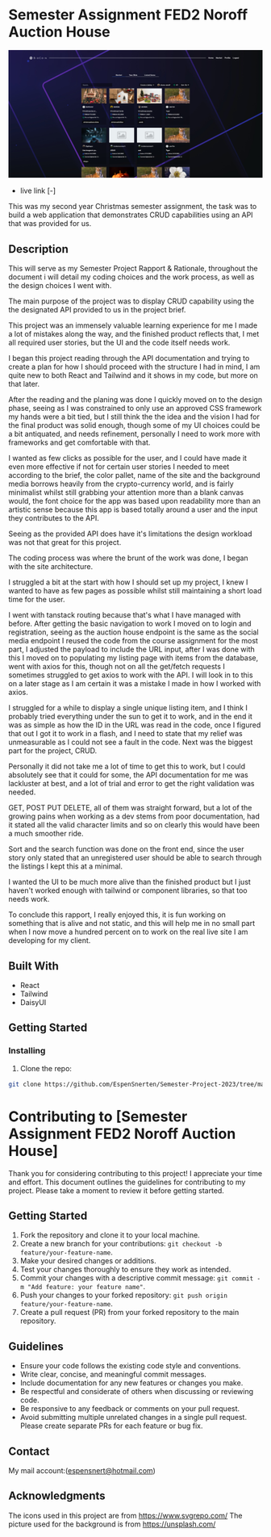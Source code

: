 # Semester Assignment FED2 Noroff Auction House

![image](/public/BidCoin.png)

- live link [-]

This was my second year Christmas semester assignment, the task was to build a web application that demonstrates CRUD capabilities using an API that was provided for us.

## Description

This will serve as my Semester Project Rapport & Rationale, throughout the document i will detail my coding choices and the work process, as well as the design choices I went with.

The main purpose of the project was to display CRUD capability using the the designated API provided to us in the project brief.

This project was an immensely valuable learning experience for me I made a lot of mistakes along the way, and the finished product reflects that, I met all required user stories, but the UI and the code itself needs work.

I began this project reading through the API documentation and trying to create a plan for how I should proceed with the structure I had in mind, I am quite new to both React and Tailwind and it shows in my code, but more on that later.

After the reading and the planing was done I quickly moved on to the design phase, seeing as I was constrained to only use an approved CSS framework my hands were a bit tied, but I still think the the idea and the vision I had for the final product was solid enough, though some of my UI choices could be a bit antiquated, and needs refinement, personally I need to work more with frameworks and get comfortable with that.

I wanted as few clicks as possible for the user, and I could have made it even more effective if not for certain user stories I needed to meet according to the brief, the color pallet, name of the site and the background media borrows heavily from the crypto-currency world, and is fairly minimalist whilst still grabbing your attention more than a blank canvas would, the font choice for the app was based upon readability more than an artistic sense because this app is based totally around a user and the input they contributes to the API.

Seeing as the provided API does have it's limitations the design workload was not that great for this project.

The coding process was where the brunt of the work was done, I began with the site architecture.

I struggled a bit at the start with how I should set up my project, I knew I wanted to have as few pages as possible whilst still maintaining a short load time for the user.

I went with tanstack routing because that's what I have managed with before.
After getting the basic navigation to work I moved on to login and registration, seeing as the auction house endpoint is the same as the social media endpoint I reused the code from the course assignment for the most part, I adjusted the payload to include the URL input, after I was done with this I moved on to populating my listing page with items from the database, went with axios for this, though not on all the get/fetch requests I sometimes struggled to get axios to work with the API. I will look in to this on a later stage as I am certain it was a mistake I made in how I worked with axios.

I struggled for a while to display a single unique listing item, and I think I probably tried everything under the sun to get it to work, and in the end it was as simple as how the ID in the URL was read in the code, once I figured that out I got it to work in a flash, and I need to state that my relief was unmeasurable as I could not see a fault in the code.
Next was the biggest part for the project, CRUD.

Personally it did not take me a lot of time to get this to work, but I could absolutely see that it could for some, the API documentation for me was lackluster at best, and a lot of trial and error to get the right validation was needed.

GET, POST PUT DELETE, all of them was straight forward, but a lot of the growing pains when working as a dev stems from poor documentation, had it stated all the valid character limits and so on clearly this would have been a much smoother ride.

Sort and the search function was done on the front end, since the user story only stated that an unregistered user should be able to search through the listings I kept this at a minimal.

I wanted the UI to be much more alive than the finished product but I just haven't worked enough with tailwind or component libraries, so that too needs work.

To conclude this rapport, I really enjoyed this, it is fun working on something that is alive and not static, and this will help me in no small part when I now move a hundred percent on to work on the real live site I am developing for my client.

## Built With

- React
- Tailwind
- DaisyUI

## Getting Started

### Installing

1. Clone the repo:

```bash
git clone https://github.com/EspenSnerten/Semester-Project-2023/tree/main
```

# Contributing to [Semester Assignment FED2 Noroff Auction House]

Thank you for considering contributing to this project! I appreciate your time and effort. This document outlines the guidelines for contributing to my project. Please take a moment to review it before getting started.

## Getting Started

1. Fork the repository and clone it to your local machine.
2. Create a new branch for your contributions: `git checkout -b feature/your-feature-name`.
3. Make your desired changes or additions.
4. Test your changes thoroughly to ensure they work as intended.
5. Commit your changes with a descriptive commit message: `git commit -m "Add feature: your feature name"`.
6. Push your changes to your forked repository: `git push origin feature/your-feature-name`.
7. Create a pull request (PR) from your forked repository to the main repository.

## Guidelines

- Ensure your code follows the existing code style and conventions.
- Write clear, concise, and meaningful commit messages.
- Include documentation for any new features or changes you make.
- Be respectful and considerate of others when discussing or reviewing code.
- Be responsive to any feedback or comments on your pull request.
- Avoid submitting multiple unrelated changes in a single pull request. Please create separate PRs for each feature or bug fix.

## Contact

My mail account:(espensnert@hotmail.com)

## Acknowledgments

The icons used in this project are from https://www.svgrepo.com/
The picture used for the background is from https://unsplash.com/
